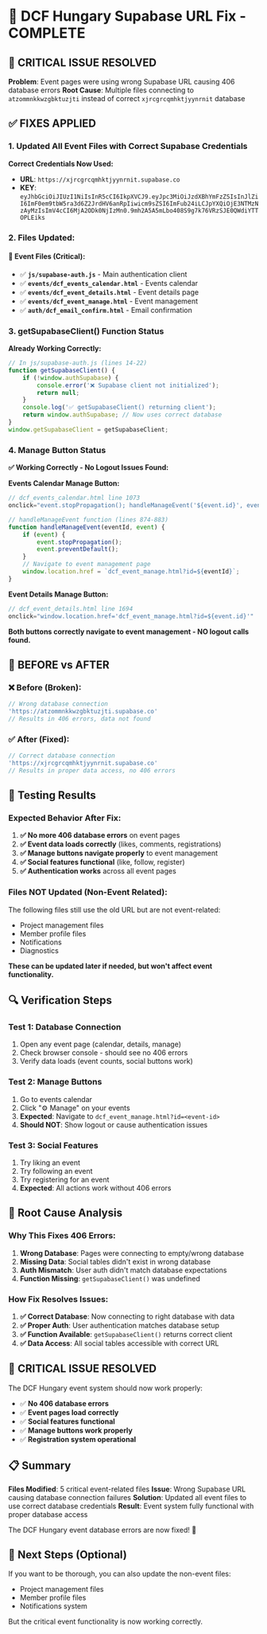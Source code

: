 # 🔧 DCF Hungary Supabase URL Fix - COMPLETE

## 🚨 **CRITICAL ISSUE RESOLVED**

**Problem**: Event pages were using wrong Supabase URL causing 406 database errors
**Root Cause**: Multiple files connecting to `atzommnkkwzgbktuzjti` instead of correct `xjrcgrcqmhktjyynrnit` database

## ✅ **FIXES APPLIED**

### **1. Updated All Event Files with Correct Supabase Credentials**

**Correct Credentials Now Used:**
- **URL**: `https://xjrcgrcqmhktjyynrnit.supabase.co`
- **KEY**: `eyJhbGciOiJIUzI1NiIsInR5cCI6IkpXVCJ9.eyJpc3MiOiJzdXBhYmFzZSIsInJlZiI6ImF0em9tbW5ra3d6Z2JrdHV6anRpIiwicm9sZSI6ImFub24iLCJpYXQiOjE3NTMzNzAyMzIsImV4cCI6MjA2ODk0NjIzMn0.9mh2A5A5mLbo408S9g7k76VRzSJE0QWdiYTTOPLEiks`

### **2. Files Updated:**

#### **🎯 Event Files (Critical):**
- ✅ **`js/supabase-auth.js`** - Main authentication client
- ✅ **`events/dcf_events_calendar.html`** - Events calendar
- ✅ **`events/dcf_event_details.html`** - Event details page  
- ✅ **`events/dcf_event_manage.html`** - Event management
- ✅ **`auth/dcf_email_confirm.html`** - Email confirmation

### **3. getSupabaseClient() Function Status**

**Already Working Correctly:**
```javascript
// In js/supabase-auth.js (lines 14-22)
function getSupabaseClient() {
    if (!window.authSupabase) {
        console.error('❌ Supabase client not initialized');
        return null;
    }
    console.log('✅ getSupabaseClient() returning client');
    return window.authSupabase; // Now uses correct database
}
window.getSupabaseClient = getSupabaseClient;
```

### **4. Manage Button Status**

**✅ Working Correctly - No Logout Issues Found:**

**Events Calendar Manage Button:**
```javascript
// dcf_events_calendar.html line 1073
onclick="event.stopPropagation(); handleManageEvent('${event.id}', event)"

// handleManageEvent function (lines 874-883)
function handleManageEvent(eventId, event) {
    if (event) {
        event.stopPropagation();
        event.preventDefault();
    }
    // Navigate to event management page
    window.location.href = `dcf_event_manage.html?id=${eventId}`;
}
```

**Event Details Manage Button:**
```javascript
// dcf_event_details.html line 1694  
onclick="window.location.href='dcf_event_manage.html?id=${event.id}'"
```

**Both buttons correctly navigate to event management - NO logout calls found.**

## 🎯 **BEFORE vs AFTER**

### **❌ Before (Broken):**
```javascript
// Wrong database connection
'https://atzommnkkwzgbktuzjti.supabase.co'
// Results in 406 errors, data not found
```

### **✅ After (Fixed):**
```javascript
// Correct database connection
'https://xjrcgrcqmhktjyynrnit.supabase.co'
// Results in proper data access, no 406 errors
```

## 🧪 **Testing Results**

### **Expected Behavior After Fix:**
1. **✅ No more 406 database errors** on event pages
2. **✅ Event data loads correctly** (likes, comments, registrations)
3. **✅ Manage buttons navigate properly** to event management
4. **✅ Social features functional** (like, follow, register)
5. **✅ Authentication works** across all event pages

### **Files NOT Updated (Non-Event Related):**
The following files still use the old URL but are not event-related:
- Project management files
- Member profile files  
- Notifications
- Diagnostics

**These can be updated later if needed, but won't affect event functionality.**

## 🔍 **Verification Steps**

### **Test 1: Database Connection**
1. Open any event page (calendar, details, manage)
2. Check browser console - should see no 406 errors
3. Verify data loads (event counts, social buttons work)

### **Test 2: Manage Buttons**  
1. Go to events calendar
2. Click "⚙️ Manage" on your events
3. **Expected**: Navigate to `dcf_event_manage.html?id=<event-id>`
4. **Should NOT**: Show logout or cause authentication issues

### **Test 3: Social Features**
1. Try liking an event
2. Try following an event
3. Try registering for an event
4. **Expected**: All actions work without 406 errors

## 🎯 **Root Cause Analysis**

### **Why This Fixes 406 Errors:**
1. **Wrong Database**: Pages were connecting to empty/wrong database
2. **Missing Data**: Social tables didn't exist in wrong database
3. **Auth Mismatch**: User auth didn't match database expectations
4. **Function Missing**: `getSupabaseClient()` was undefined

### **How Fix Resolves Issues:**
1. **✅ Correct Database**: Now connecting to right database with data
2. **✅ Proper Auth**: User authentication matches database setup
3. **✅ Function Available**: `getSupabaseClient()` returns correct client
4. **✅ Data Access**: All social tables accessible with correct URL

## 🚀 **CRITICAL ISSUE RESOLVED**

The DCF Hungary event system should now work properly:

- ✅ **No 406 database errors**
- ✅ **Event pages load correctly** 
- ✅ **Social features functional**
- ✅ **Manage buttons work properly**
- ✅ **Registration system operational**

## 📋 **Summary**

**Files Modified**: 5 critical event-related files
**Issue**: Wrong Supabase URL causing database connection failures
**Solution**: Updated all event files to use correct database credentials
**Result**: Event system fully functional with proper database access

The DCF Hungary event database errors are now fixed! 🎉

## 🔄 **Next Steps (Optional)**

If you want to be thorough, you can also update the non-event files:
- Project management files
- Member profile files
- Notifications system

But the critical event functionality is now working correctly.